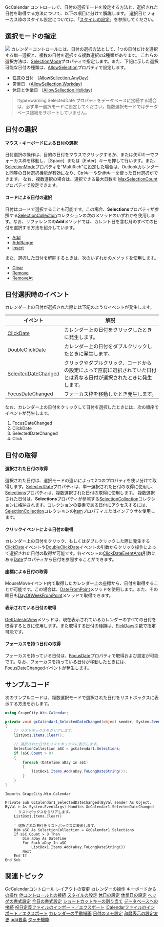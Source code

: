 GcCalendar コントロールで、日付の選択モードを設定する方法と、選択された日付を取得する方法について、以下の項目に分けて解説します。
選択日とフォーカス枠のスタイル設定については、「[スタイルの設定](gcdocsite__documentlink?toc-item-id=c40c7d0e-6f68-44d2-8ce4-b0aa396e4892)」を参照してください。

## 選択モードの指定

![](/DOCUMENT_SITE_LINK_PREFIX_HERE/document-site-files/images/06fadbb1-c461-433a-b385-ae4966e56069/images/gccalendar.selectionmode.png)
カレンダーコントロールには、日付の選択方法として、1つの日付だけを選択する単一選択と、複数の日付を選択する複数選択の2種類があります。
これらの選択方法は、[SelectionMode](gcdocsite__documentlink?toc-item-id=1a7483c1-498d-4c07-9570-5bb6b65f369c#SELECTIONMODE)プロパティで指定します。また、下記に示した選択可能な日付の種類は、[AllowSelection](gcdocsite__documentlink?toc-item-id=1a7483c1-498d-4c07-9570-5bb6b65f369c#ALLOWSELECTION)プロパティで設定します。

* 任意の日付 （[AllowSellection.AnyDay](gcdocsite__documentlink?toc-item-id=53c91065-7c3f-4257-bda8-c580f458f2b6)）
* 営業日 （[AllowSellection.Workday](gcdocsite__documentlink?toc-item-id=53c91065-7c3f-4257-bda8-c580f458f2b6)）
* 休日と休業日 （[AllowSellection.Holiday](gcdocsite__documentlink?toc-item-id=53c91065-7c3f-4257-bda8-c580f458f2b6)）


> !type=warning
> SelectedDate プロパティをデータベースに接続する場合は、必ず単一選択モードに設定してください。複数選択モードではデータベース接続をサポートしていません。

## 日付の選択

#### マウス・キーボードによる日付の選択

日付選択の操作は、目的の日付をマウスでクリックするか、または矢印キーでフォーカス枠を移動し、［Space］または［Enter］キーを押して行います。また、[SelectionMode](gcdocsite__documentlink?toc-item-id=1a7483c1-498d-4c07-9570-5bb6b65f369c#SELECTIONMODE)プロパティを"MultiRich"に設定した場合は、Outlookカレンダーと同等の日付選択機能が有効になり、CtrlキーやShiftキーを使った日付選択ができます。
なお、複数選択の場合は、選択できる最大日数を [MaxSelectionCount](gcdocsite__documentlink?toc-item-id=1a7483c1-498d-4c07-9570-5bb6b65f369c#MAXSELECTIONCOUNT)プロパティで設定できます。

#### コードによる日付の選択

日付はコードで選択することも可能です。この場合、**Selections**プロパティが参照する[SelectionCollection](gcdocsite__documentlink?toc-item-id=c809ee8f-c0c7-486c-a36d-e73cbde72a66)コレクションの次のメソッドのいずれかを使用します。なお、リファレンスの**Add**メソッドでは、カレント日を含む月のすべての日付を選択する方法を紹介しています。

* [Add](gcdocsite__documentlink?toc-item-id=c809ee8f-c0c7-486c-a36d-e73cbde72a66#ADD)
* [AddRange](gcdocsite__documentlink?toc-item-id=c809ee8f-c0c7-486c-a36d-e73cbde72a66#ADDRANGE)
* [Insert](gcdocsite__documentlink?toc-item-id=c809ee8f-c0c7-486c-a36d-e73cbde72a66#INSERT)

また、選択した日付を解除するときは、次のいずれかのメソッドを使用します。

* [Clear](gcdocsite__documentlink?toc-item-id=c809ee8f-c0c7-486c-a36d-e73cbde72a66#CLEAR)
* [Remove](gcdocsite__documentlink?toc-item-id=c809ee8f-c0c7-486c-a36d-e73cbde72a66#REMOVE)
* [RemoveAt](gcdocsite__documentlink?toc-item-id=c809ee8f-c0c7-486c-a36d-e73cbde72a66#REMOVEAT)

## 日付選択時のイベント

カレンダー上の日付が選択された際には下記のようなイベントが発生します。

| イベント | 解説 |
| ---- | --- |
| [ClickDate](gcdocsite__documentlink?toc-item-id=1a7483c1-498d-4c07-9570-5bb6b65f369c#CLICKDATE) | カレンダー上の日付をクリックしたときに発生します。 |
| [DoubleClickDate](gcdocsite__documentlink?toc-item-id=1a7483c1-498d-4c07-9570-5bb6b65f369c#DOUBLECLICKDATE) | カレンダー上の日付をダブルクリックしたときに発生します。 |
| [SelectedDateChanged](gcdocsite__documentlink?toc-item-id=1a7483c1-498d-4c07-9570-5bb6b65f369c#SELECTEDDATECHANGED) | クリックやダブルクリック、コードからの設定によって直前に選択されていた日付とは異なる日付が選択されたときに発生します。 |
| [FocusDateChanged](gcdocsite__documentlink?toc-item-id=1a7483c1-498d-4c07-9570-5bb6b65f369c#FOCUSDATECHANGED) | フォーカス枠を移動したとき発生します。 |

なお、カレンダー上の日付をクリックして日付を選択したときには、次の順序でイベントが発生します。

1. FocusDateChanged
2. ClickDate
3. SelectedDateChanged
4. Click

## 日付の取得

#### 選択された日付の取得

選択された日付は、選択モードの違いによって2つのプロパティを使い分けて取得します。[SelectedDate](gcdocsite__documentlink?toc-item-id=1a7483c1-498d-4c07-9570-5bb6b65f369c#SELECTEDDATE)プロパティは、単一選択された日付の取得に使用し、[Selections](gcdocsite__documentlink?toc-item-id=1a7483c1-498d-4c07-9570-5bb6b65f369c#SELECTIONS)プロパティは、複数選択された日付の取得に使用します。
複数選択された日付は、**Selections**プロパティが参照する[SelectionCollection](gcdocsite__documentlink?toc-item-id=c809ee8f-c0c7-486c-a36d-e73cbde72a66)コレクションに格納されます。コレクションの要素である日付にアクセスするには、[SelectionCollection](gcdocsite__documentlink?toc-item-id=c809ee8f-c0c7-486c-a36d-e73cbde72a66)コレクションの[Item](gcdocsite__documentlink?toc-item-id=c809ee8f-c0c7-486c-a36d-e73cbde72a66#ITEM)プロパティまたはインデクサを使用します。

#### クリックイベントによる日付の取得

カレンダー上の日付をクリック、もしくはダブルクリックした際に発生する[ClickDate](gcdocsite__documentlink?toc-item-id=1a7483c1-498d-4c07-9570-5bb6b65f369c#CLICKDATE)イベントや[DoubleClickDate](gcdocsite__documentlink?toc-item-id=1a7483c1-498d-4c07-9570-5bb6b65f369c#DOUBLECLICKDATE)イベントの引数からクリック操作によって選択された日付の取得が可能です。各イベントの[ClickDateEventArgs](gcdocsite__documentlink?toc-item-id=f44afe72-e510-407b-ac9e-dcf481dc502b)引数にある[Date](gcdocsite__documentlink?toc-item-id=f44afe72-e510-407b-ac9e-dcf481dc502b#DATE)プロパティから日付を参照することができます。

#### 座標による日付の取得

MouseMoveイベント内で取得したカレンダー上の座標から、日付を取得することが可能です。この場合は、[DateFromPoint](gcdocsite__documentlink?toc-item-id=1a7483c1-498d-4c07-9570-5bb6b65f369c#DATEFROMPOINT)メソッドを使用します。また、その曜日も[DayOfWeekFromPoint](gcdocsite__documentlink?toc-item-id=1a7483c1-498d-4c07-9570-5bb6b65f369c#DAYOFWEEKFROMPOINT)メソッドで取得できます。

#### 表示されている日付の取得

[GetDatesInView](gcdocsite__documentlink?toc-item-id=1a7483c1-498d-4c07-9570-5bb6b65f369c#GETDATESINVIEW)メソッドは、現在表示されているカレンダーのすべての日付を取得するときに使用します。また取得する日付の種類は、[PickDays](gcdocsite__documentlink?toc-item-id=70f50fc6-33ce-4a7c-8ccc-f4573b12cb11)引数で指定可能です。

#### フォーカスを持つ日付の取得

フォーカスを持っている日付は、[FocusDate](gcdocsite__documentlink?toc-item-id=1a7483c1-498d-4c07-9570-5bb6b65f369c#FOCUSDATE)プロパティで取得および設定が可能です。なお、フォーカスを持っている日付が移動したときには、[FocusDateChanged](gcdocsite__documentlink?toc-item-id=1a7483c1-498d-4c07-9570-5bb6b65f369c#FOCUSDATECHANGED)イベントが発生します。

## サンプルコード

次のサンプルコードは、複数選択モードで選択された日付をリストボックスに表示する方法を示します。

```csharp
using GrapeCity.Win.Calendar;

private void gcCalendar1_SelectedDateChanged(object sender, System.EventArgs e)
{
    // リストボックスをクリアします。
    listBox1.Items.Clear();

    // 選択された日付をリストボックスに表示します。
    SelectionCollection aSC = gcCalendar1.Selections;
    if (aSC.Count > 0)
    {
        foreach (DateTime aDay in aSC)
        {
            listBox1.Items.Add(aDay.ToLongDateString());
        }
    }
}
```

```vbnet
Imports GrapeCity.Win.Calendar

Private Sub GcCalendar1_SelectedDateChanged(ByVal sender As Object, ByVal e As System.EventArgs) Handles GcCalendar1.SelectedDateChanged
    ' リストボックスをクリアします。
    ListBox1.Items.Clear()

    ' 選択された日付をリストボックスに表示します。
    Dim aSC As SelectionCollection = GcCalendar1.Selections
    If aSC.Count > 0 Then
        Dim aDay As DateTime
        For Each aDay In aSC
            ListBox1.Items.Add(aDay.ToLongDateString())
        Next
    End If
End Sub
```

## 関連トピック

[GcCalendarコントロール](gcdocsite__documentlink?toc-item-id=bb84a3bc-1bcc-472f-bc6e-ecba682743ea)
[レイアウトの変更](gcdocsite__documentlink?toc-item-id=e66c4893-3b5b-4507-971f-c09edf9557c3)
[カレンダーの操作](gcdocsite__documentlink?toc-item-id=80b84915-ff83-478e-810b-597b80912e4d)
[キーボードからの操作](gcdocsite__documentlink?toc-item-id=9642960c-293a-4f11-a2af-d7a0240313c6)
[他コントロールとの接続](gcdocsite__documentlink?toc-item-id=de21e2fe-95a3-4c39-9073-4acaa8eb54c2)
[スタイルの設定](gcdocsite__documentlink?toc-item-id=c40c7d0e-6f68-44d2-8ce4-b0aa396e4892)
[休日の設定](gcdocsite__documentlink?toc-item-id=85cf0462-1301-4b6b-aa5e-67e1c3001940)
[休業日の設定](gcdocsite__documentlink?toc-item-id=7e869caf-4b0c-450c-a2f7-65de33a638ee)
[ヘッダの書式設定](gcdocsite__documentlink?toc-item-id=bd678a2a-5dc3-49d2-bf10-7e1d6b8682b9)
[今日の書式設定](gcdocsite__documentlink?toc-item-id=248792c9-1244-4cda-95a4-4aa017776bc4)
[ショートカットキーの割り当て](gcdocsite__documentlink?toc-item-id=fbc47142-f954-4edd-ad6a-bd9d93e026cc)
[データベースへの接続](gcdocsite__documentlink?toc-item-id=c9f769bb-c91c-46fb-8c72-ad3fcc1940d1)
[祝日定義ファイルのインポート／エクスポート](gcdocsite__documentlink?toc-item-id=1d011cfa-a662-45d4-9bc2-c7b90899337b)
[iCalendarファイルのインポート／エクスポート](gcdocsite__documentlink?toc-item-id=f347df74-4201-4c70-a287-57693eee6202)
[カレンダーの手動描画](gcdocsite__documentlink?toc-item-id=0bf2eeee-9eb4-4fe7-b19d-b22284a06d0d)
[日付のメモ設定](gcdocsite__documentlink?toc-item-id=2fd5902b-8728-4967-b45e-41744d6cdeae)
[和暦表示の設定変更](gcdocsite__documentlink?toc-item-id=0aca298b-3436-4d0f-bf5d-fbd03c045123)
[add要素](gcdocsite__documentlink?toc-item-id=066f939c-562e-4601-bc52-17dfd94f85e9)
[タッチ機能](gcdocsite__documentlink?toc-item-id=209c31c3-d8f3-45b5-bdbe-3ed713735acc)